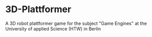# 3D-Plattformer
A 3D robot plattformer game for the subject "Game Engines" at the University of applied Science (HTW) in Berlin
